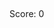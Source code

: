<!DOCTYPE html>﻿

<html lang="en" dir="ltr">﻿

<head>﻿

   <meta charset="utf-8">﻿

   <title>Snake Game JavaScript</title>﻿

   <link rel="stylesheet" href="style.css">﻿

   <meta name="viewport" content="width=device-width, initial-scale=1.0">﻿

   <link rel="stylesheet" href="https://cdnjs.cloudflare.com/ajax/libs/font-awesome/6.3.0/css/all.min.css">﻿

   <style>﻿

        /* Import Google font */﻿

        @import url('https://fonts.googleapis.com/css2?family=Open+Sans:wght@400;500;600;700&display=swap');﻿



        * {﻿

            margin: 0;﻿

            padding: 0;﻿

            box-sizing: border-box;﻿

            font-family: 'Open Sans', sans-serif;﻿

        }﻿



        body {﻿

            display: flex;﻿

            align-items: center;﻿

            justify-content: center;﻿

            min-height: 100vh;﻿

            background: #E3F2FD;﻿

        }﻿



        .wrapper {﻿

            width: 65vmin;﻿

            height: 70vmin;﻿

            display: flex;﻿

            overflow: hidden;﻿

            flex-direction: column;﻿

            justify-content: center;﻿

            border-radius: 5px;﻿

            background: #293447;﻿

            box-shadow: 0 20px 40px rgba(52, 87, 220, 0.2);﻿

        }﻿



        .score {﻿

            color: #B8C6DC;﻿

            font-size: 1.5rem;﻿

            text-align: center;﻿

            padding: 10px 0;﻿

        }﻿



        .play-board {﻿

            height: 100%;﻿

            width: 100%;﻿

            display: grid;﻿

            background: #212837;﻿

            grid-template: repeat(30, 1fr) / repeat(30, 1fr);﻿

            position: relative;﻿

        }﻿



        .play-board .food {﻿

            background: #FF003D;﻿

            border-radius: 50%;﻿

            box-shadow: 0 0 5px #FF003D;﻿

        }﻿



        .play-board .head {﻿

            background: linear-gradient(to right, #4A90E2, #007ACC);﻿

            border-radius: 50%;﻿

            position: relative;﻿

            box-shadow: 0 4px 10px rgba(0, 0, 0, 0.5);﻿

        }﻿



        .play-board .head .eye {﻿

            content: '';﻿

            position: absolute;﻿

            width: 20%;﻿

            height: 20%;﻿

            background: #FFFFFF;﻿

            border-radius: 50%;﻿

            box-shadow: 0 0 3px rgba(0, 0, 0, 0.3);﻿

        }﻿



        .play-board .head .eye.left {﻿

            top: 20%;﻿

            left: 20%;﻿

        }﻿



        .play-board .head .eye.right {﻿

            top: 20%;﻿

            right: 20%;﻿

        }﻿



        .play-board .body {﻿

            background: linear-gradient(to right, #60CBFF, #3DB4FF);﻿

            border-radius: 50%;﻿

            box-shadow: 0 2px 5px rgba(0, 0, 0, 0.3);﻿

            margin: 0; ﻿

        }﻿



        .controls {﻿

            display: none;﻿

            justify-content: space-between;﻿

        }﻿



        .controls i {﻿

            padding: 25px 0;﻿

            text-align: center;﻿

            font-size: 1.3rem;﻿

            color: #B8C6DC;﻿

            width: calc(100% / 4);﻿

            cursor: pointer;﻿

            border-right: 1px solid #171B26;﻿

        }﻿



        @media screen and (max-width: 800px) {﻿

            .wrapper {﻿

                width: 90vmin;﻿

                height: 115vmin;﻿

            }﻿



            .controls {﻿

                display: flex;﻿

            }﻿



            .controls i {﻿

                padding: 15px 0;﻿

                font-size: 1rem;﻿

            }﻿

        }﻿

   </style>﻿

</head>﻿

<body>﻿

   <div class="wrapper">﻿

       <div class="score" id="score">Score: 0</div>﻿

       <div class="play-board"></div>﻿

       <div class="controls">﻿

           <i data-key="ArrowLeft" class="fa-solid fa-arrow-left-long"></i>﻿

           <i data-key="ArrowUp" class="fa-solid fa-arrow-up-long"></i>﻿

           <i data-key="ArrowRight" class="fa-solid fa-arrow-right-long"></i>﻿

           <i data-key="ArrowDown" class="fa-solid fa-arrow-down-long"></i>﻿

       </div>﻿

   </div>﻿



   <script>﻿

    const playBoard = document.querySelector(".play-board");﻿

    const controls = document.querySelectorAll(".controls i");﻿

    const scoreDisplay = document.getElementById('score');﻿



    let gameOver = false;﻿

    let foodX, foodY;﻿

    let snakeX = 5, snakeY = 5;﻿

    let velocityX = 0, velocityY = 0;﻿

    let snakeBody = [];﻿

    let setIntervalId;﻿

    let score = 0;﻿



    const updateFoodPosition = () => {﻿

        foodX = Math.floor(Math.random() * 30) + 1;﻿

        foodY = Math.floor(Math.random() * 30) + 1;﻿

    };﻿



    const handleGameOver = () => {﻿

        clearInterval(setIntervalId);﻿

        alert("Game Over!");﻿

        location.reload();﻿

    };﻿



    const changeDirection = e => {﻿

        if (e.key === "ArrowUp"&&velocityY !== 1) {﻿

            velocityX = 0;﻿

            velocityY = -1;﻿

        } else if (e.key === "ArrowDown"&&velocityY !== -1) {﻿

            velocityX = 0;﻿

            velocityY = 1;﻿

        } else if (e.key === "ArrowLeft"&&velocityX !== 1) {﻿

            velocityX = -1;﻿

            velocityY = 0;﻿

        } else if (e.key === "ArrowRight"&&velocityX !== -1) {﻿

            velocityX = 1;﻿

            velocityY = 0;﻿

        }﻿

    };﻿



    controls.forEach(button => button.addEventListener("click", () => changeDirection({ key: button.dataset.key })));﻿



    const initGame = () => {﻿

        if (gameOver) return handleGameOver();﻿



        let html = `<div class="food" style="grid-area: ${foodY} / ${foodX}"></div>`;﻿



        if (snakeX === foodX&&snakeY === foodY) {﻿

            updateFoodPosition();﻿

            snakeBody.push([foodY, foodX]);﻿

            score += 5;  ﻿

            scoreDisplay.innerText = 'Score: ' + score;﻿

        }﻿



        snakeX += velocityX;﻿

        snakeY += velocityY;﻿



        for (let i = snakeBody.length - 1; i > 0; i--) {﻿

            snakeBody[i] = snakeBody[i - 1];﻿

        }﻿

        snakeBody[0] = [snakeX, snakeY];﻿



        if (snakeX<= 0 || snakeX > 30 || snakeY<= 0 || snakeY > 30) {﻿

            return gameOver = true;﻿

        }﻿



        for (let i = 0; i<snakeBody.length; i++) {﻿

            const className = i === 0 ? 'head' : 'body';﻿

            html += `<div class="${className}" style="grid-area: ${snakeBody[i][1]} / ${snakeBody[i][0]}">﻿

                        ${i === 0 ? '<div class="eye left"></div><div class="eye right"></div>' : ''}﻿

                     </div>`;﻿

            if (i !== 0&&snakeBody[0][1] === snakeBody[i][1]&&snakeBody[0][0] === snakeBody[i][0]) {﻿

                gameOver = true;﻿

            }﻿

        }﻿



        playBoard.innerHTML = html;﻿

    };﻿



    updateFoodPosition();﻿

    setIntervalId = setInterval(initGame, 130);  ﻿

    document.addEventListener("keyup", changeDirection);﻿

   </script>﻿



</body>﻿

</html>

